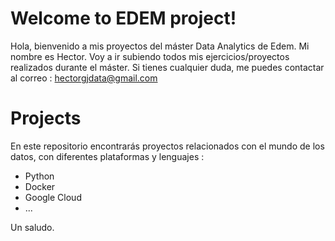 # Welcome to EDEM project!

Hola, bienvenido a mis proyectos del máster Data Analytics de Edem. Mi nombre es Hector. Voy a ir subiendo todos mis ejercicios/proyectos realizados durante el máster. Si tienes cualquier duda, me puedes contactar al correo : hectorgjdata@gmail.com

# Projects

En este repositorio encontrarás proyectos relacionados con el mundo de los datos, con diferentes plataformas y lenguajes :

- Python
- Docker
- Google Cloud
- ...


Un saludo.
